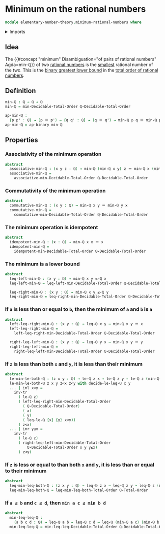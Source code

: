 # Minimum on the rational numbers

```agda
module elementary-number-theory.minimum-rational-numbers where
```

<details><summary>Imports</summary>

```agda
open import elementary-number-theory.decidable-total-order-rational-numbers
open import elementary-number-theory.inequality-rational-numbers
open import elementary-number-theory.rational-numbers
open import elementary-number-theory.strict-inequality-rational-numbers

open import foundation.action-on-identifications-binary-functions
open import foundation.coproduct-types
open import foundation.identity-types
open import foundation.transport-along-identifications

open import order-theory.decidable-total-orders
open import order-theory.total-orders
```

</details>

## Idea

The
{{#concept "minimum" Disambiguation="of pairs of rational numbers" Agda=min-ℚ}}
of two [rational numbers](elementary-number-theory.rational-numbers.md) is the
[smallest](elementary-number-theory.inequality-rational-numbers.md) rational
number of the two. This is the
[binary greatest lower bound](order-theory.greatest-lower-bounds-posets.md) in
the
[total order of rational numbers](elementary-number-theory.decidable-total-order-rational-numbers.md).

## Definition

```agda
min-ℚ : ℚ → ℚ → ℚ
min-ℚ = min-Decidable-Total-Order ℚ-Decidable-Total-Order

ap-min-ℚ :
  {p p' : ℚ} → (p ＝ p') → {q q' : ℚ} → (q ＝ q') → min-ℚ p q ＝ min-ℚ p' q'
ap-min-ℚ = ap-binary min-ℚ
```

## Properties

### Associativity of the minimum operation

```agda
abstract
  associative-min-ℚ : (x y z : ℚ) → min-ℚ (min-ℚ x y) z ＝ min-ℚ x (min-ℚ y z)
  associative-min-ℚ =
    associative-min-Decidable-Total-Order ℚ-Decidable-Total-Order
```

### Commutativity of the minimum operation

```agda
abstract
  commutative-min-ℚ : (x y : ℚ) → min-ℚ x y ＝ min-ℚ y x
  commutative-min-ℚ =
    commutative-min-Decidable-Total-Order ℚ-Decidable-Total-Order
```

### The minimum operation is idempotent

```agda
abstract
  idempotent-min-ℚ : (x : ℚ) → min-ℚ x x ＝ x
  idempotent-min-ℚ =
    idempotent-min-Decidable-Total-Order ℚ-Decidable-Total-Order
```

### The minimum is a lower bound

```agda
abstract
  leq-left-min-ℚ : (x y : ℚ) → min-ℚ x y ≤-ℚ x
  leq-left-min-ℚ = leq-left-min-Decidable-Total-Order ℚ-Decidable-Total-Order

  leq-right-min-ℚ : (x y : ℚ) → min-ℚ x y ≤-ℚ y
  leq-right-min-ℚ = leq-right-min-Decidable-Total-Order ℚ-Decidable-Total-Order
```

### If `a` is less than or equal to `b`, then the minimum of `a` and `b` is `a`

```agda
abstract
  left-leq-right-min-ℚ : (x y : ℚ) → leq-ℚ x y → min-ℚ x y ＝ x
  left-leq-right-min-ℚ =
    left-leq-right-min-Decidable-Total-Order ℚ-Decidable-Total-Order

  right-leq-left-min-ℚ : (x y : ℚ) → leq-ℚ y x → min-ℚ x y ＝ y
  right-leq-left-min-ℚ =
    right-leq-left-min-Decidable-Total-Order ℚ-Decidable-Total-Order
```

### If `z` is less than both `x` and `y`, it is less than their minimum

```agda
abstract
  le-min-le-both-ℚ : (z x y : ℚ) → le-ℚ z x → le-ℚ z y → le-ℚ z (min-ℚ x y)
  le-min-le-both-ℚ z x y z<x z<y with decide-le-leq-ℚ x y
  ... | inl x<y =
    inv-tr
      ( le-ℚ z)
      ( left-leq-right-min-Decidable-Total-Order
        ( ℚ-Decidable-Total-Order)
        ( x)
        ( y)
        ( leq-le-ℚ {x} {y} x<y))
      ( z<x)
  ... | inr y≤x =
    inv-tr
      ( le-ℚ z)
      ( right-leq-left-min-Decidable-Total-Order
          ℚ-Decidable-Total-Order x y y≤x)
      ( z<y)
```

### If `z` is less or equal to than both `x` and `y`, it is less than or equal to their minimum

```agda
abstract
  leq-min-leq-both-ℚ : (z x y : ℚ) → leq-ℚ z x → leq-ℚ z y → leq-ℚ z (min-ℚ x y)
  leq-min-leq-both-ℚ = leq-min-leq-both-Total-Order ℚ-Total-Order
```

### If `a ≤ b` and `c ≤ d`, then `min a c ≤ min b d`

```agda
abstract
  min-leq-leq-ℚ :
    (a b c d : ℚ) → leq-ℚ a b → leq-ℚ c d → leq-ℚ (min-ℚ a c) (min-ℚ b d)
  min-leq-leq-ℚ = min-leq-leq-Decidable-Total-Order ℚ-Decidable-Total-Order
```
